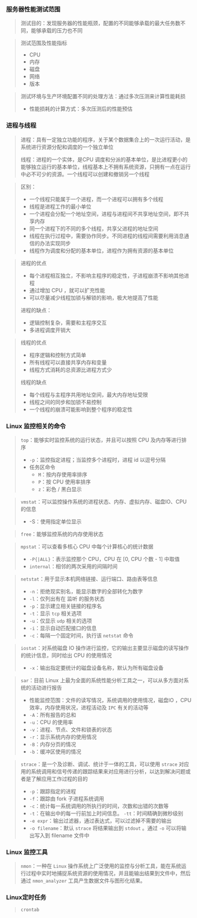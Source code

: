 ### 服务器性能测试范围

> 测试目的：发现服务器的性能瓶颈，配置的不同能够承载的最大任务数不同，能够承载的压力也不同

> 测试范围及性能指标
>
> - CPU
> - 内存
> - 磁盘
> - 网络
> - 版本

> 测试环境与生产环境配置不同的处理方法：通过多次压测来计算性能耗损
>
> - 性能损耗的计算方式：多次压测后的性能预估



### 进程与线程

> 进程：具有一定独立功能的程序，关于某个数据集合上的一次运行活动，是系统进行资源分配和调度的一个独立单位
>
> 线程：进程的一个实体，是CPU 调度和分派的基本单位，是比进程更小的能够独立运行的基本单位，线程基本上不拥有系统资源，只拥有一点在运行中必不可少的资源。一个线程可以创建和撤销另一个线程

> 区别：
>
> - 一个线程只能属于一个进程，而一个进程可以拥有多个线程
> - 线程是进程工作的最小单位
> - 一个进程会分配一个地址空间，进程与进程间不共享地址空间，即不共享内存
> - 同一个进程下的不同的多个线程，共享父进程的地址空间
> - 线程在执行过程中，需要协作同步。不同进程的线程间需要利用消息通信的办法实现同步
> - 线程作为调度和分配的基本单位，进程作为拥有资源的基本单位

> 进程的优点
>
> - 每个进程相互独立，不影响主程序的稳定性，子进程崩溃不影响其他进程
> - 通过增加 CPU ，就可以扩充性能
> - 可以尽量减少线程加锁与解锁的影响，极大地提高了性能
>
> 进程的缺点：
>
> - 逻辑控制复杂，需要和主程序交互
> - 多进程调度开销大

> 线程的优点
>
> - 程序逻辑和控制方式简单
> - 所有线程可以直接共享内存和变量
> - 线程方式消耗的总资源比进程方式少
>
> 线程的缺点
>
> - 每个线程与主程序共用地址空间，最大内存地址受限
> - 线程之间的同步和加锁不易控制
> - 一个线程的崩溃可能影响到整个程序的稳定性



### Linux 监控相关的命令

> `top`：能够实时监控系统的运行状态，并且可以按照 CPU 及内存等进行排序
>
> - `-p`：监控指定进程；当监控多个进程时，进程 id 以逗号分隔
> - 任务区命令
>   - `M`：按内存使用率排序
>   - `P`：按 CPU 使用率排序
>   - `z`：彩色 / 黑白显示

> `vmstat`：可以监控操作系统的进程状态、内存、虚拟内存、磁盘IO、CPU 的信息
>
> - -S：使用指定单位显示

> `free`：能够监控系统的内存使用状态

> `mpstat`：可以查看多核心 CPU 中每个计算核心的统计数据
>
> - `-P{|ALL}`：表示监控那个 CPU，CPU 在 [0, CPU 个数 - 1] 中取值
> - `internal`：相邻的两次采用的间隔时间

> `netstat`：用于显示本机网络链接、运行端口、路由表等信息
>
> - `-n`：拒绝现实别名，能显示数字的全部转化为数字
> - `-l`：仅列出有在 监听 的服务状态
> - `-p`：显示建立相关链接的程序名
> - `-t`：显示 `tcp` 相关选项
> - `-u`：仅显示 `udp` 相关的选项
> - `-i`：显示自动匹配接口的信息
> - `-c`：每隔一个固定时间，执行该 `netstat` 命令

> `iostat`：对系统磁盘 IO 操作进行监控，它的输出主要显示磁盘的读写操作的统计信息，同时给出 CPU 的使用情况
>
> - `-x`：输出指定要统计的磁盘设备名称，默认为所有磁盘设备

> `sar`：目前 Linux 上最为全面的系统性能分析工具之一，可以从多方面对系统的活动进行报告
>
> - 性能监控范围：文件的读写情况，系统调用的使用情况，磁盘IO ，CPU 效率，内存使用状况，进程活动及 `IPC` 有关的活动等
> - `-A`：所有报告的总和
> - `-u`：CPU 的使用率
> - `-v`：进程、节点、文件和锁表的状态
> - `-r`：显示系统内存的使用情况
> - `-B`：内存分页的情况
> - `-b`：缓冲区使用的情况

> `strace`：是一个及诊断、调试、统计于一体的工具，可以使用 `strace` 对应用的系统调用和信号传递的跟踪结果来对应用进行分析，以达到解决问题或者是了解应用工作过程的目的
>
> - `-p`：跟踪指定的进程
> - `-f`：跟踪由 fork 子进程系统调用
> - `-c`：统计每一系统调用的所执行的时间，次数和出错的次数等
> - `-t`：在输出中的每一行前加上时间信息。 `-tt`：时间精确到微秒级别
> - `-e expr`：输出过滤器，通过表达式，可以过滤掉不需要的输出
> - `-o filename`：默认 `strace` 将结果输出到 `stdout` 。通过 `-o` 可以将输出写入到 filename 文件中

 

### Linux 监控工具

> `nmon`：一种在 `Linux` 操作系统上广泛使用的监控与分析工具，能在系统运行过程中实时地捕捉系统资源的使用情况，并且能输出结果到文件中，然后通过 `nmon_analyzer` 工具产生数据文件与图形化结果。



### Linux定时任务

> `crontab`

